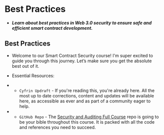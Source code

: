 # Best Practices
- ***Learn about best practices in Web 3.0 security to ensure safe and efficient smart contract development.***

## Best Practices
- Welcome to our Smart Contract Security course! I'm super excited to guide you through this journey. Let’s make sure you get the absolute best out of it.
- Essential Resources:

- * `Cyfrin Updraft` - If you're reading this, you're already here. All the most up to date corrections, content and updates will be available here, as accessible as ever and as part of a community eager to help.
- * `GitHub Repo` - The [Security and Auditing Full Course](https://github.com/Cyfrin/security-and-auditing-full-course-s23) repo is going to be your bible throughout this course. It is packed with all the code and references you need to succeed.

## 